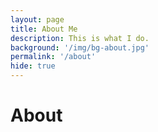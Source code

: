 ```yaml
---
layout: page
title: About Me
description: This is what I do.
background: '/img/bg-about.jpg'
permalink: '/about'
hide: true
---
```


# About

